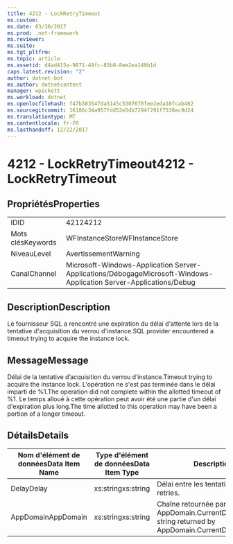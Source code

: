 ```yaml
---
title: 4212 - LockRetryTimeout
ms.custom: 
ms.date: 03/30/2017
ms.prod: .net-framework
ms.reviewer: 
ms.suite: 
ms.tgt_pltfrm: 
ms.topic: article
ms.assetid: d4ad415a-9871-49fc-85b8-8ee2ea149b1d
caps.latest.revision: "2"
author: dotnet-bot
ms.author: dotnetcontent
manager: wpickett
ms.workload: dotnet
ms.openlocfilehash: f47b383547da5145c5307670fee2eda10fcab402
ms.sourcegitcommit: 16186c34a957fdd52e5db7294f291f7530ac9d24
ms.translationtype: MT
ms.contentlocale: fr-FR
ms.lasthandoff: 12/22/2017
---
```

# <a name="4212---lockretrytimeout"></a><span data-ttu-id="13ce7-102">4212 - LockRetryTimeout</span><span class="sxs-lookup"><span data-stu-id="13ce7-102">4212 - LockRetryTimeout</span></span>
## <a name="properties"></a><span data-ttu-id="13ce7-103">Propriétés</span><span class="sxs-lookup"><span data-stu-id="13ce7-103">Properties</span></span>  
  
|||  
|-|-|  
|<span data-ttu-id="13ce7-104">ID</span><span class="sxs-lookup"><span data-stu-id="13ce7-104">ID</span></span>|<span data-ttu-id="13ce7-105">4212</span><span class="sxs-lookup"><span data-stu-id="13ce7-105">4212</span></span>|  
|<span data-ttu-id="13ce7-106">Mots clés</span><span class="sxs-lookup"><span data-stu-id="13ce7-106">Keywords</span></span>|<span data-ttu-id="13ce7-107">WFInstanceStore</span><span class="sxs-lookup"><span data-stu-id="13ce7-107">WFInstanceStore</span></span>|  
|<span data-ttu-id="13ce7-108">Niveau</span><span class="sxs-lookup"><span data-stu-id="13ce7-108">Level</span></span>|<span data-ttu-id="13ce7-109">Avertissement</span><span class="sxs-lookup"><span data-stu-id="13ce7-109">Warning</span></span>|  
|<span data-ttu-id="13ce7-110">Canal</span><span class="sxs-lookup"><span data-stu-id="13ce7-110">Channel</span></span>|<span data-ttu-id="13ce7-111">Microsoft-Windows-Application Server-Applications/Débogage</span><span class="sxs-lookup"><span data-stu-id="13ce7-111">Microsoft-Windows-Application Server-Applications/Debug</span></span>|  
  
## <a name="description"></a><span data-ttu-id="13ce7-112">Description</span><span class="sxs-lookup"><span data-stu-id="13ce7-112">Description</span></span>  
 <span data-ttu-id="13ce7-113">Le fournisseur SQL a rencontré une expiration du délai d'attente lors de la tentative d'acquisition du verrou d'instance.</span><span class="sxs-lookup"><span data-stu-id="13ce7-113">SQL provider encountered a timeout trying to acquire the instance lock.</span></span>  
  
## <a name="message"></a><span data-ttu-id="13ce7-114">Message</span><span class="sxs-lookup"><span data-stu-id="13ce7-114">Message</span></span>  
 <span data-ttu-id="13ce7-115">Délai de la tentative d’acquisition du verrou d’instance.</span><span class="sxs-lookup"><span data-stu-id="13ce7-115">Timeout trying to acquire the instance lock.</span></span>  <span data-ttu-id="13ce7-116">L'opération ne s'est pas terminée dans le délai imparti de %1.</span><span class="sxs-lookup"><span data-stu-id="13ce7-116">The operation did not complete within the allotted timeout of %1.</span></span> <span data-ttu-id="13ce7-117">Le temps alloué à cette opération peut avoir été une partie d'un délai d'expiration plus long.</span><span class="sxs-lookup"><span data-stu-id="13ce7-117">The time allotted to this operation may have been a portion of a longer timeout.</span></span>  
  
## <a name="details"></a><span data-ttu-id="13ce7-118">Détails</span><span class="sxs-lookup"><span data-stu-id="13ce7-118">Details</span></span>  
  
|<span data-ttu-id="13ce7-119">Nom d'élément de données</span><span class="sxs-lookup"><span data-stu-id="13ce7-119">Data Item Name</span></span>|<span data-ttu-id="13ce7-120">Type d'élément de données</span><span class="sxs-lookup"><span data-stu-id="13ce7-120">Data Item Type</span></span>|<span data-ttu-id="13ce7-121">Description</span><span class="sxs-lookup"><span data-stu-id="13ce7-121">Description</span></span>|  
|--------------------|--------------------|-----------------|  
|<span data-ttu-id="13ce7-122">Delay</span><span class="sxs-lookup"><span data-stu-id="13ce7-122">Delay</span></span>|<span data-ttu-id="13ce7-123">xs:string</span><span class="sxs-lookup"><span data-stu-id="13ce7-123">xs:string</span></span>|<span data-ttu-id="13ce7-124">Délai entre les tentatives.</span><span class="sxs-lookup"><span data-stu-id="13ce7-124">The delay between retries.</span></span>|  
|<span data-ttu-id="13ce7-125">AppDomain</span><span class="sxs-lookup"><span data-stu-id="13ce7-125">AppDomain</span></span>|<span data-ttu-id="13ce7-126">xs:string</span><span class="sxs-lookup"><span data-stu-id="13ce7-126">xs:string</span></span>|<span data-ttu-id="13ce7-127">Chaîne retournée par AppDomain.CurrentDomain.FriendlyName.</span><span class="sxs-lookup"><span data-stu-id="13ce7-127">The string returned by AppDomain.CurrentDomain.FriendlyName.</span></span>|
